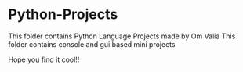# Python-Projects
This folder contains Python Language Projects made by Om Valia
This folder contains console and gui based mini projects 

Hope you find it cool!!
